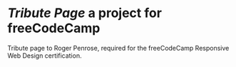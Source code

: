 # _Tribute Page_ a project for freeCodeCamp
Tribute page to Roger Penrose, required for the freeCodeCamp Responsive Web Design certification.
